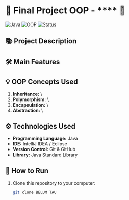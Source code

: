 # 🎉 Final Project OOP - \*\*\*\* 🏨

![Java](https://img.shields.io/badge/Java-Programming-orange?style=flat-square)
![OOP](https://img.shields.io/badge/Object--Oriented-Programming-blue?style=flat-square)
![Status](https://img.shields.io/badge/Status-Completed-brightgreen?style=flat-square)

## 📚 Project Description

## 🛠️ Main Features

## 💡 OOP Concepts Used

1. **Inheritance:**
   \
2. **Polymorphism:**
   \
3. **Encapsulation:**
   \
4. **Abstraction:**
   \

## ⚙️ Technologies Used

- **Programming Language:** Java
- **IDE:** IntelliJ IDEA / Eclipse
- **Version Control:** Git & GitHub
- **Library:** Java Standard Library

## 🚀 How to Run

1. Clone this repository to your computer:
   ```bash
   git clone BELUM TAU
   ```
